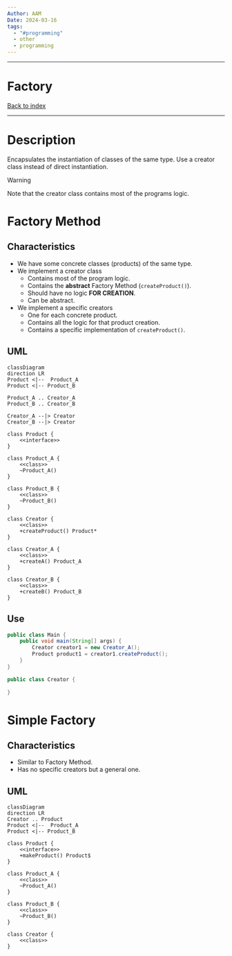 ```yaml
---
Author: AAM
Date: 2024-03-16
tags:
  - "#programming"
  - other
  - programming
---
```

---
# Factory

[Back to index](../PATTERNS.md)

---

# Description

Encapsulates the instantiation of classes of the same type.
Use a creator class instead of direct instantiation.

> [!WARNING]
> Note that the creator class contains most of the programs logic.

# Factory Method

## Characteristics

- We have some concrete classes (products) of the same type.
- We implement a creator class
	- Contains most of the program logic.
	- Contains the **abstract** Factory Method (`createProduct()`).
	- Should have no logic **FOR CREATION**.
	- Can be abstract.
- We implement a specific creators
	- One for each concrete product.
	- Contains all the logic for that product creation.
	- Contains a specific implementation of `createProduct()`.

## UML

```mermaid
classDiagram
direction LR
Product <|--  Product_A
Product <|-- Product_B

Product_A .. Creator_A
Product_B .. Creator_B

Creator_A --|> Creator
Creator_B --|> Creator

class Product {
	<<interface>>
}

class Product_A {
	<<class>>
	~Product_A()
}

class Product_B {
	<<class>>
	~Product_B()
}

class Creator {
	<<class>>
	+createProduct() Product*
}

class Creator_A {
	<<class>>
	+createA() Product_A
}

class Creator_B {
	<<class>>
	+createB() Product_B
}

```

## Use

```java
public class Main {
	public void main(String[] args) {
		Creator creator1 = new Creator_A();
		Product product1 = creator1.createProduct();
	}
}

public class Creator {
	
}
```

# Simple Factory

## Characteristics

- Similar to Factory Method.
- Has no specific creators but a general one.

## UML

```mermaid
classDiagram
direction LR
Creator .. Product
Product <|--  Product_A
Product <|-- Product_B

class Product {
	<<interface>>
	+makeProduct() Product$
}

class Product_A {
	<<class>>
	~Product_A()
}

class Product_B {
	<<class>>
	~Product_B()
}

class Creator {
	<<class>>
}
```

